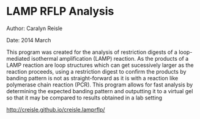 LAMP RFLP Analysis
==================

Author: Caralyn Reisle

Date: 2014 March

This program was created for the analysis of restriction digests of a loop-mediated isothermal amplification (LAMP) reaction. As the products of a LAMP reaction are loop structures which can get sucessively larger as the reaction proceeds, using a restriction digest to confirm the products by banding pattern is not as straight-forward as it is with a reaction like polymerase chain reaction (PCR). This program allows for fast analysis by determining the expected banding pattern and outputting it to a virtual gel so that it may be compared to results obtained in a lab setting

http://creisle.github.io/creisle.lamprflp/
